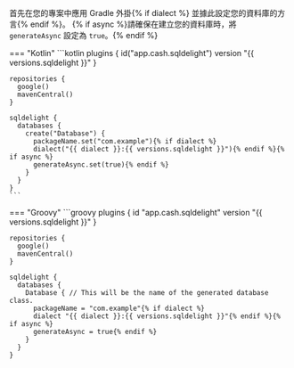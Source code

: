 首先在您的專案中應用 Gradle 外掛{% if dialect %} 並據此設定您的資料庫的方言{% endif %}。 {% if async %}請確保在建立您的資料庫時，將 `generateAsync` 設定為 `true`。{% endif %}

=== "Kotlin"
    ```kotlin
    plugins {
      id("app.cash.sqldelight") version "{{ versions.sqldelight }}"
    }

    repositories {
      google()
      mavenCentral()
    }

    sqldelight {
      databases {
        create("Database") {
          packageName.set("com.example"){% if dialect %}
          dialect("{{ dialect }}:{{ versions.sqldelight }}"){% endif %}{% if async %}
          generateAsync.set(true){% endif %}
        }
      }
    }
    ```
=== "Groovy"
    ```groovy
    plugins {
      id "app.cash.sqldelight" version "{{ versions.sqldelight }}"
    }

    repositories {
      google()
      mavenCentral()
    }

    sqldelight {
      databases {
        Database { // This will be the name of the generated database class.
          packageName = "com.example"{% if dialect %}
          dialect "{{ dialect }}:{{ versions.sqldelight }}"{% endif %}{% if async %}
          generateAsync = true{% endif %}
        }
      }
    }
